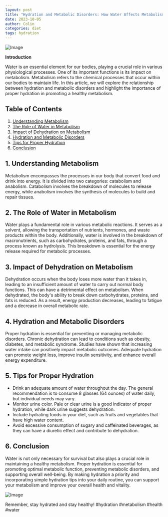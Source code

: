 ```yaml
---
layout: post
title: "Hydration and Metabolic Disorders: How Water Affects Metabolism"
date: 2023-10-05
author: Colin
categories: diet
tags: hydration
---
```


![Image](https://source.unsplash.com/1600x900/?hydration)

**Introduction**

Water is an essential element for our bodies, playing a crucial role in various physiological processes. One of its important functions is its impact on metabolism. Metabolism refers to the chemical processes that occur within our bodies to maintain life. In this article, we will explore the relationship between hydration and metabolic disorders and highlight the importance of proper hydration in promoting a healthy metabolism.

## Table of Contents
1. [Understanding Metabolism](#understanding-metabolism)
2. [The Role of Water in Metabolism](#role-of-water)
3. [Impact of Dehydration on Metabolism](#impact-dehydration)
4. [Hydration and Metabolic Disorders](#hydration-metabolic-disorders)
5. [Tips for Proper Hydration](#tips-proper-hydration)
6. [Conclusion](#conclusion)

## 1. Understanding Metabolism <a name="understanding-metabolism"></a>

Metabolism encompasses the processes in our body that convert food and drink into energy. It is divided into two categories: catabolism and anabolism. Catabolism involves the breakdown of molecules to release energy, while anabolism involves the synthesis of molecules to build and repair tissues.

## 2. The Role of Water in Metabolism <a name="role-of-water"></a>

Water plays a fundamental role in various metabolic reactions. It serves as a solvent, allowing the transportation of nutrients, hormones, and waste products within the body. Additionally, water is involved in the breakdown of macronutrients, such as carbohydrates, proteins, and fats, through a process known as hydrolysis. This breakdown is essential for the energy release required for metabolic processes.

## 3. Impact of Dehydration on Metabolism <a name="impact-dehydration"></a>

Dehydration occurs when the body loses more water than it takes in, leading to an insufficient amount of water to carry out normal body functions. This can have a detrimental effect on metabolism. When dehydrated, the body's ability to break down carbohydrates, proteins, and fats is reduced. As a result, energy production decreases, leading to fatigue and a decrease in overall metabolic rate.

## 4. Hydration and Metabolic Disorders <a name="hydration-metabolic-disorders"></a>

Proper hydration is essential for preventing or managing metabolic disorders. Chronic dehydration can lead to conditions such as obesity, diabetes, and metabolic syndrome. Studies have shown that increasing water intake can positively impact metabolic outcomes. Adequate hydration can promote weight loss, improve insulin sensitivity, and enhance overall energy expenditure.

## 5. Tips for Proper Hydration <a name="tips-proper-hydration"></a>

- Drink an adequate amount of water throughout the day. The general recommendation is to consume 8 glasses (64 ounces) of water daily, but individual needs may vary.
- Monitor urine color. Pale or clear urine is a good indicator of proper hydration, while dark urine suggests dehydration.
- Include hydrating foods in your diet, such as fruits and vegetables that have high water content.
- Avoid excessive consumption of sugary and caffeinated beverages, as they can have a diuretic effect and contribute to dehydration.

## 6. Conclusion <a name="conclusion"></a>

Water is not only necessary for survival but also plays a crucial role in maintaining a healthy metabolism. Proper hydration is essential for promoting optimal metabolic function, preventing metabolic disorders, and supporting overall well-being. By making hydration a priority and incorporating simple hydration tips into your daily routine, you can support your metabolism and improve your overall health and vitality.

![Image](https://source.unsplash.com/1600x900/?hydration)

Remember, stay hydrated and stay healthy! #hydration #metabolism #health #water